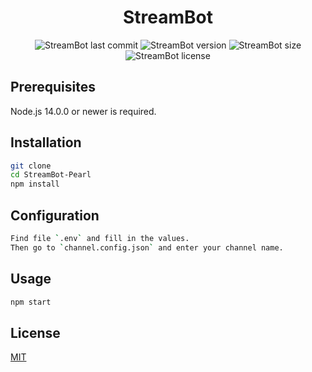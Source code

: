<h1 align="center">StreamBot</h1>

<div align="center">

![StreamBot last commit](https://img.shields.io/github/last-commit/BlackPearlsDev/StreamBot-Pearl?style=for-the-badge) ![StreamBot version](https://img.shields.io/github/package-json/v/BlackPearlsDev/StreamBot-Pearl?style=for-the-badge) ![StreamBot size](https://img.shields.io/github/repo-size/BlackPearlsDev/StreamBot-Pearl?style=for-the-badge) ![StreamBot license](https://img.shields.io/badge/LICENSE-MIT-yellow?style=for-the-badge)

</div>

## Prerequisites
Node.js 14.0.0 or newer is required.

## Installation
```bash
git clone
cd StreamBot-Pearl
npm install
```

## Configuration
```bash
Find file `.env` and fill in the values.
Then go to `channel.config.json` and enter your channel name.
```

## Usage
```bash
npm start
```

## License
[MIT](https://choosealicense.com/licenses/mit/)